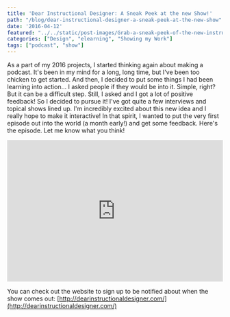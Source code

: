 ```yaml
---
title: 'Dear Instructional Designer: A Sneak Peek at the new Show!'
path: "/blog/dear-instructional-designer-a-sneak-peek-at-the-new-show"
date: '2016-04-12'
featured: "../../static/post-images/Grab-a-sneak-peek-of-the-new-instructional-design-newbie-podcast.png"
categories: ["Design", "elearning", "Showing my Work"]
tags: ["podcast", "show"]
---
```


As a part of my 2016 projects, I started thinking again about making a podcast. It's been in my mind for a long, long time, but I've been too chicken to get started. And then, I decided to put some things I had been learning into action... I asked people if they would be into it. Simple, right? But it can be a difficult step. Still, I asked and I got a lot of positive feedback! So I decided to pursue it! I've got quite a few interviews and topical shows lined up. I'm incredibly excited about this new idea and I really hope to make it interactive! In that spirit, I wanted to put the very first episode out into the world (a month early!) and get some feedback. Here's the episode. Let me know what you think!

<iframe src="https://simplecast.com/e/34532?style=large" width="100%" height="330px" frameborder="0" scrolling="no" seamless=""></iframe>

You can check out the website to sign up to be notified about when the show comes out: [http://dearinstructionaldesigner.com/](http://dearinstructionaldesigner.com/)
